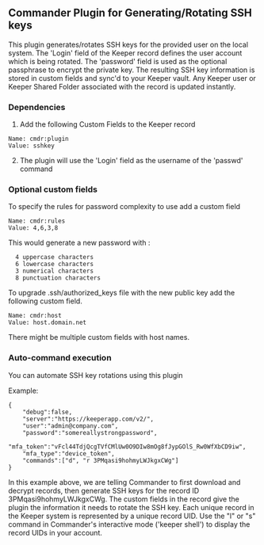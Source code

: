 Commander Plugin for Generating/Rotating SSH keys
----

This plugin generates/rotates SSH keys for the provided user on the local system.  The 'Login' field of the Keeper record defines the user account which is being rotated. The 'password' field is used as the optional passphrase to encrypt the private key.  The resulting SSH key information is stored in custom fields and sync'd to your Keeper vault.  Any Keeper user or Keeper Shared Folder associated with the record is updated instantly.

### Dependencies 

1) Add the following Custom Fields to the Keeper record

```
Name: cmdr:plugin
Value: sshkey
```

2) The plugin will use the 'Login' field as the username of the 'passwd' command

### Optional custom fields

To specify the rules for password complexity to use add a custom field

```
Name: cmdr:rules
Value: 4,6,3,8
```

This would generate a new password with :
```
  4 uppercase characters
  6 lowercase characters
  3 numerical characters
  8 punctuation characters
```

To upgrade .ssh/authorized_keys file with the new public key add the following custom field.
```
Name: cmdr:host
Value: host.domain.net
```
There might be multiple custom fields with host names.

### Auto-command execution

You can automate SSH key rotations using this plugin

Example:

```
{                                                                               
    "debug":false,
    "server":"https://keeperapp.com/v2/",
    "user":"admin@company.com",
    "password":"somereallystrongpassword",
    "mfa_token":"vFcl44TdjQcgTVfCMlUw0O9DIw8mOg8fJypGOlS_Rw0WfXbCD9iw",
    "mfa_type":"device_token",
    "commands":["d", "r 3PMqasi9hohmyLWJkgxCWg"]
}
```

In this example above, we are telling Commander to first download and decrypt records, then generate SSH keys for the record ID 3PMqasi9hohmyLWJkgxCWg. The custom fields in the record give the plugin the information it needs to rotate the SSH key. Each unique record in the Keeper system is represented by a unique record UID.  Use the "l" or "s" command in Commander's interactive mode ('keeper shell') to display the record UIDs in your account.


